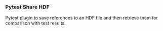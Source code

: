 ### Pytest Share HDF
Pytest plugin to save references to an HDF file and then retrieve them for comparison with test results.